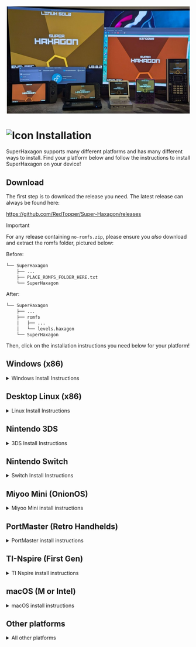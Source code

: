 <p align="center"><img width="500" src="./media/screenshots/install-banner.jpg" alt="Platforms" title="Platforms SuperHaxagon runs on"/></p>

# ![Icon](./media/icon-3ds.png "Icon") Installation

SuperHaxagon supports many different platforms and has many different ways to install. Find your platform below and 
follow the instructions to install SuperHaxagon on your device!

## Download

The first step is to download the release you need. The latest release can always be found here:

https://github.com/RedTopper/Super-Haxagon/releases

> [!IMPORTANT]  
> For any release containing `no-romfs.zip`, please ensure you _also_ download and extract the romfs folder, 
> pictured below:

Before:

```
└── SuperHaxagon
    ├── ...
    ├── PLACE_ROMFS_FOLDER_HERE.txt
    └── SuperHaxagon
```

After:

```
└── SuperHaxagon
    ├── ...
    ├── romfs
    │   ├── ...
    │   └── levels.haxagon
    └── SuperHaxagon
```

Then, click on the installation instructions you need below for your platform!

## Windows (x86)

<details><summary>Windows Install Instructions</summary>

_Note: SFML requires a graphics adapter with OpenGL 3.2 or higher. SuperHaxagon may be unsupported on 
first generation Intel processors, Remote Desktop sessions, or VMs with no hardware acceleration. 
See [#22](https://github.com/RedTopper/Super-Haxagon/issues/22) for details._

1. Download `SuperHaxagon-Windows-x86-no-romfs.zip` and `romfs.zip`
2. Extract the files into any empty directory
3. Place the `romfs` folder from `romfs.zip` next to the `.exe` file
4. Launch the game!

</details>

## Desktop Linux (x86)

<details><summary>Linux Install Instructions</summary>

There are 3 different ways to install SuperHaxagon on Linux. Pick one that works best for you below!

### Flatpak (SteamDeck or other immutable OS)

1. Download `net.awalter.SuperHaxagon.flatpak`
2. Run `flatpak --user install net.awalter.SuperHaxagon.flatpak`
3. Find SuperHaxagon in your application launcher, or use `flatpak run net.awalter.SuperHaxagon`!

### SFML (Static Link)

SFML is statically linked, so you shouldn't need it installed as a dependency.

1. Download `SuperHaxagon-Linux-x86-SFML-no-romfs.zip` and `romfs.zip`
2. Extract the files into any empty directory
3. Extract and place the `romfs` folder from `romfs.zip` next to the `SuperHaxagon` file
4. `./SuperHaxagon`

### SDL2 (Dynamic Link)

SDL2 requires SDL2 installed on your system. Please find the appropriate command for your distro to install SDL2
first! SDL2 comes with extra controller support, but is a newer driver and is less tested.

1. Install SDL2 from your distro's package manager
2. Download `SuperHaxagon-Linux-x86-SDL2-no-romfs.zip` and `romfs.zip`
3. Extract the files into any empty directory
4. Extract and place the `romfs` folder from `romfs.zip` next to the `SuperHaxagon` file
5. `./SuperHaxagon`

</details>

## Nintendo 3DS

<details><summary>3DS Install Instructions</summary>

The Nintendo 3DS ***REQUIRES*** the DSP firmware to be dumped to hear audio! Please use the 
`DSP1` Homebrew app FIRST to hear the game audio!

### .cia

1. Download `SuperHaxagon.cia` and place it on your SD card
2. Install `SuperHaxagon.cia` using FBI or a similar installer
3. Launch SuperHaxagon from your home menu

### .3dsx

1. Download `SuperHaxagon.3dsx` and place it in `sdmc:/3ds`
2. Launch the homebrew launcher
3. Launch SuperHaxagon

If you want to change the title screen music, you can additionally place any .ogg file on your SD card at
`sdmc:/3ds/data/haxagon/title.ogg`

</details>

## Nintendo Switch

<details><summary>Switch Install Instructions</summary>

1. Download `SuperHaxagon.nro` and place it in `sdmc:/switch/SuperHaxagon`
2. Launch the homebrew launcher (either in Applet mode (Album) or Game mode (R) )
3. Launch SuperHaxagon

If you want to change the title screen music, you can additionally place any .ogg file on your SD card at
`sdmc:/switch/SuperHaxagon/title.ogg`

</details>

## Miyoo Mini (OnionOS)

<details><summary>Miyoo Mini install instructions</summary>

The stock OS is not supported or tested. Please use OnionOS.

1. Download `SuperHaxagon-MiyooMini-armhf-no-romfs.zip` and `romfs.zip`
2. Extract and merge the `Roms` folder to the root of your SD card
3. Navigate to `Roms/PORTS/Games/SuperHaxagon/` and extract the `romfs` folder from `romfs.zip`
4. On the Miyoo device, navigate to Games > Ports > ~Import ports
5. Find SuperHaxagon in the Arcade folder and launch!

</details>

## PortMaster (Retro Handhelds)

<details><summary>PortMaster install instructions</summary>

The PortMaster should work on any CFW where PortMaster is supported. Please use the "autoinstall" 
folder to install the zip manually from this repo. It is "Ready to Run" and contains all assets, 
including the romfs folder.

1. Download `SuperHaxagon-PortMaster-arm64-autoinstall.zip`
2. Place it in your PortMaster's `autoinstall` folder
   * For muOS: `/mnt/mmc/MUOS/PortMaster/autoinstall/`
   * For Knulli: `/media/SHARE/system/.local/share/PortMaster/autoinstall/`
   * For other CFWs, see the PortMaster documentation for your platform.
3. Launch the PortMaster app and watch it install
4. Refresh your game list (varies by CFW)
5. Find SuperHaxagon (likely in Ports) and launch it!

</details>

## TI-Nspire (First Gen)

<details><summary>TI Nspire install instructions</summary>

Before installing, make sure you have [ndless](https://ndless.me/) for your calculator. Newer versions of the TI-Nspire may not
be supported.

1. Download `SuperHaxagon.tns`
2. Transfer it to your calculator with the [Computer Link](https://education.ti.com/en/products/computer-software/ti-nspire-computer-link) Software
3. Launch the game!

</details>

## macOS (M or Intel)

<details><summary>macOS install instructions</summary>

Unfortunately I do not have a macOS machine regularly test SuperHaxagon with, but it should always build!

The release build is built for M1 processors (arm64). [Intel based macs will need to follow the Building instructions](./driver/macOS/README.md)

1. Download `SuperHaxagon-macOS-arm.tar`
2. Extract the files into any empty directory
3. Launch the application by right-clicking and choosing "Open"

</details>

## Other platforms

<details><summary>All other platforms</summary>

It may be possible to build and run SuperHaxagon on other platforms, as it is designed to be portable. I don't supply builds,
for Windows or Linux on ARM (excluding PortMaster), but you can likely build it by following the instructions in the
[README.md](./README.md). I'd love to hear any success for building for other platforms!

</details>
